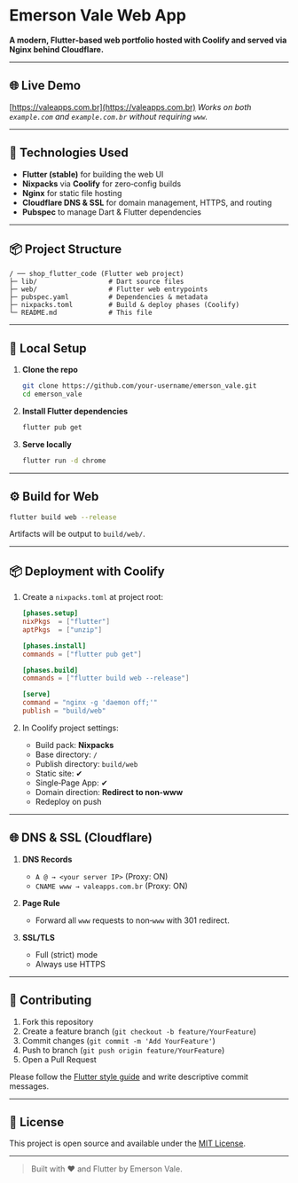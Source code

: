 # Emerson Vale Web App

**A modern, Flutter‑based web portfolio hosted with Coolify and served via Nginx behind Cloudflare.**

---

## 🌐 Live Demo

[https://valeapps.com.br](https://valeapps.com.br)
*Works on both `example.com` and `example.com.br` without requiring `www`.*

---

## 🚀 Technologies Used

* **Flutter (stable)** for building the web UI
* **Nixpacks** via **Coolify** for zero‑config builds
* **Nginx** for static file hosting
* **Cloudflare DNS & SSL** for domain management, HTTPS, and routing
* **Pubspec** to manage Dart & Flutter dependencies

---

## 📦 Project Structure

```
/ ── shop_flutter_code (Flutter web project)
├─ lib/                  # Dart source files
├─ web/                  # Flutter web entrypoints
├─ pubspec.yaml          # Dependencies & metadata
├─ nixpacks.toml         # Build & deploy phases (Coolify)
└─ README.md             # This file
```

---

## 🔧 Local Setup

1. **Clone the repo**

   ```bash
   git clone https://github.com/your‑username/emerson_vale.git
   cd emerson_vale
   ```
2. **Install Flutter dependencies**

   ```bash
   flutter pub get
   ```
3. **Serve locally**

   ```bash
   flutter run -d chrome
   ```

---

## ⚙️ Build for Web

```bash
flutter build web --release
```

Artifacts will be output to `build/web/`.

---

## 📦 Deployment with Coolify

1. Create a `nixpacks.toml` at project root:

   ```toml
   [phases.setup]
   nixPkgs  = ["flutter"]
   aptPkgs  = ["unzip"]

   [phases.install]
   commands = ["flutter pub get"]

   [phases.build]
   commands = ["flutter build web --release"]

   [serve]
   command = "nginx -g 'daemon off;'"
   publish = "build/web"
   ```
2. In Coolify project settings:

   * Build pack: **Nixpacks**
   * Base directory: `/`
   * Publish directory: `build/web`
   * Static site: ✔︎
   * Single‑Page App: ✔︎
   * Domain direction: **Redirect to non‑www**
   * Redeploy on push

---

## 🌐 DNS & SSL (Cloudflare)

1. **DNS Records**

   * `A @ → <your server IP>` (Proxy: ON)
   * `CNAME www → valeapps.com.br` (Proxy: ON)
2. **Page Rule**

   * Forward all `www` requests to non‑`www` with 301 redirect.
3. **SSL/TLS**

   * Full (strict) mode
   * Always use HTTPS

---

## 🤝 Contributing

1. Fork this repository
2. Create a feature branch (`git checkout -b feature/YourFeature`)
3. Commit changes (`git commit -m 'Add YourFeature'`)
4. Push to branch (`git push origin feature/YourFeature`)
5. Open a Pull Request

Please follow the [Flutter style guide](https://flutter.dev/docs/development/tools/formatting) and write descriptive commit messages.

---

## 📄 License

This project is open source and available under the [MIT License](LICENSE).

---

> Built with ❤️ and Flutter by Emerson Vale.
